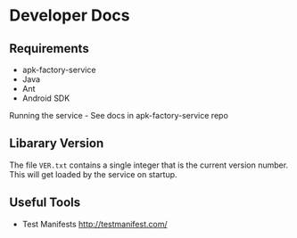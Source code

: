 Developer Docs
==============

Requirements
------------

* apk-factory-service
* Java
* Ant
* Android SDK

Running the service - See docs in apk-factory-service repo

Libarary Version
----------------

The file `VER.txt` contains a single integer that is the current version number.
This will get loaded by the service on startup.

Useful Tools
------------

* Test Manifests http://testmanifest.com/